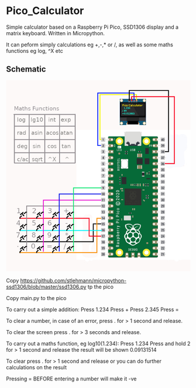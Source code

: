 # Pico_Calculator

Simple calculator based on a Raspberry Pi Pico, SSD1306 display and a matrix keyboard.
Written in Micropython.

It can peform simply calculations eg +,-,* or /, as well as some maths functions eg log, ^X etc

## Schematic
![schematic](calculator.jpg)

Copy https://github.com/stlehmann/micropython-ssd1306/blob/master/ssd1306.py tp the pico

Copy main.py to the pico

To carry out a simple addition:
Press 1.234
Press +
Press 2.345
Press =

To clear a number, in case of an error, press . for > 1 second and release.

To clear the screen press . for > 3 seconds and release.

To carry out a maths function, eg log10(1.234):
Press 1.234
Press and hold 2 for > 1 second and release
the result will be shown 0.09131514

To clear press . for > 1 second and release
or you can do further calculations on the result

Pressing = BEFORE entering a number will make it -ve
